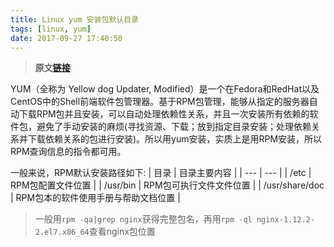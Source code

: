 ```yaml
---
title: Linux yum 安装包默认目录
tags: [linux, yum]
date: 2017-09-27 17:40:50
---
```


> **原文[链接](https://www.cnblogs.com/kerrycode/p/6924153.html)**

YUM（全称为 Yellow dog Updater, Modified）是一个在Fedora和RedHat以及CentOS中的Shell前端软件包管理器。基于RPM包管理，能够从指定的服务器自动下载RPM包并且安装，可以自动处理依赖性关系，并且一次安装所有依赖的软件包，避免了手动安装的麻烦(寻找资源、下载；放到指定目录安装；处理依赖关系并下载依赖关系的包进行安装)。所以用yum安装，实质上是用RPM安装，所以RPM查询信息的指令都可用。

一般来说，RPM默认安装路径如下:
| 目录 | 目录主要内容 |
| --- | --- |
| /etc | RPM包配置文件位置 |
| /usr/bin | RPM包可执行文件文件位置 |
| /usr/share/doc | RPM包本的软件使用手册与帮助文档位置 |

> 一般用`rpm -qa|grep nginx`获得完整包名，再用`rpm -ql nginx-1.12.2-2.el7.x86_64`查看nginx包位置